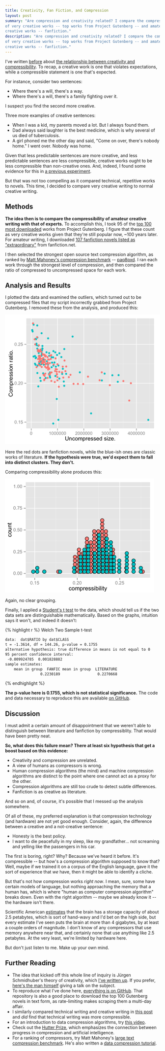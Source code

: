 ```yaml
---
title: Creativity, Fan Fiction, and Compression
layout: post
summary: "Are compression and creativity related? I compare the compressibility
of very creative works -- top works from Project Gutenberg -- and amateur
creative works -- fanfiction."
description: "Are compression and creativity related? I compare the compressibility
of very creative works -- top works from Project Gutenberg -- and amateur
creative works -- fanfiction."
---
```


I've written [before](http://rs.io/2014/03/20/creativity-literature-and-compression.html) about [the relationship between creativity and
compressibility](http://rs.io/2014/02/22/ju%CC%88rgen-schmidhuber-creativity.html). To recap, a creative work is one that violates expectations,
while a compressible statement is one that's expected.

For instance, consider two sentences:

* Where there's a will, there's a way.
* Where there's a will, there's a family fighting over it.

I suspect you find the second more creative.

Three more examples of creative sentences:

* When I was a kid, my parents moved a lot. But I always found them.
* Dad always said laughter is the best medicine, which is why several of us died
  of tuberculosis. 
* A girl phoned me the other day and said, "Come on over, there's nobody home."
  I went over. Nobody was home.
  
Given that less predictable sentences are more creative, and less
predictable sentences are less compressible, creative works ought to be less
compressible than non-creative ones. And, indeed, I found some evidence for this in [a previous
experiment](http://rs.io/2014/03/20/creativity-literature-and-compression.html).

But that was not too compelling as it compared technical,
repetitive works to novels. This time, I decided to compare very creative
writing to normal creative writing. 

## Methods

**The idea then is to compare the compressibility of amateur creative writing with
that of experts.** To accomplish this, I took 95 of the [top 100 most downloaded](http://www.gutenberg.org/browse/scores/top) works
from Project Gutenberg. I figure that these count as very creative works given that
they're still popular now, ~100 years later. For amateur writing, I downloaded
[107 fanfiction novels listed as "extraordinary"](https://www.fanfiction.net/community/Extraordinary-Fanfiction-Novels/85665/) from fanfiction.net.

I then selected the strongest open source text compression algorithm, as ranked
by [Matt Mahoney's compression benchmark](http://mattmahoney.net/dc/text.html)
-- [paq8pxd](https://github.com/robertseaton/paq8pxd). I ran each work through
the strongest level of compression, and then compared the ratio of compressed to
uncompressed space for each work. 

## Analysis and Results

I plotted the data and examined
the outliers, which turned out to be compressed files that my script incorrectly
grabbed from Project Gutenberg. I removed these from the analysis, and produced this:

![](/img/fanfic-graph1.png)

Here the red dots are fanfiction novels, while the blue-ish ones are
classic works of literature. **If the hypothesis were true, we'd expect them to
fall into distinct clusters. They don't.**

Comparing compressibility alone produces this:

![](/img/fanfic-graph2.png)

Again, no clear grouping.

Finally, I applied a
[Student's t test](http://en.wikipedia.org/wiki/Student%27s_t-test) to the data,
which should tell us if the two data sets are distinguishable
mathematically. Based on the graphs, intuition says it won't, and indeed it
doesn't:

{% highlight r %}
	Welch Two Sample t-test

    data:  dat$RATIO by dat$CLASS
    t = -1.3614, df = 144.26, p-value = 0.1755
    alternative hypothesis: true difference in means is not equal to 0
    95 percent confidence interval:
     -0.009924785  0.001828882
    sample estimates:
        mean in group  FANFIC mean in group  LITERATURE 
                    0.2230189                 0.2270668 
{% endhighlight %}

**The p-value here is 0.1755, which is not statistical significance.** The code and
data necessary to reproduce this are available
[on GitHub](https://github.com/robertseaton/fanfic-analysis).

## Discussion

I must admit a certain amount of disappointment that we weren't able to
distinguish between literature and fanfiction by compressiblity. That would have been pretty neat.

**So, what does this failure mean? There at least six hypothesis that get a
boost based on this evidence:**

* Creativity and compression are unrelated.
* A view of humans as compressors is wrong.
* Human compression algorithms (the mind) and machine compression algorithms are
  distinct to the point where one cannot act as a proxy for the other.
* Compression algorithms are still too crude to detect subtle differences.
* Fanfiction is as creative as literature.

And so on and, of course, it's possible that I messed up the analysis
somewhere.

Of all of these, my preferred explanation is that compression technology (and
hardware) are not
yet good enough. Consider, again, the difference between a creative
and a not-creative sentence:

* Honesty is the best policy.
* I want to die peacefully in my sleep, like my grandfather... not screaming and
  yelling like the passengers in his car.
  
The first is boring, right? Why? Because we've heard it before. It's
compressible -- but how's a compression algorithm supposed to know that? Well,
maybe if we trained it on a corpus of the English language, gave it the sort of
experience that *we* have, then it might be able to identify a cliche.

But that's not how compression works *right now*. I mean, sure, some have
certain models of language, but nothing approaching the memory that a human
has, which is where "human as computer compression algorithm" breaks
down. Even with the right algorithm -- maybe we already know it -- the
hardware isn't there. 

Scientific American [estimates](http://www.scientificamerican.com/article/what-is-the-memory-capacity/?page=1) that the brain has a storage capacity of about 2.5
petabytes, which  is sort of hand-wavy and I'd bet on the high side, but every
estimate I've seen puts the brain at more than 4 gigabytes, by at least a couple
orders of magnitude. I don't know of any compressors that use memory anywhere near that,
and certainly none that use anything like 2.5 petabytes. At the very least, we're limited by
hardware here. 

But don't just listen to me. Make up your own mind.

## Further Reading

* The idea that kicked off this whole line of inquiry is Jürgen Schmidhuber's
  theory of creativity, which
  [I've written up](http://rs.io/2014/02/22/ju%CC%88rgen-schmidhuber-creativity.html). If
  you prefer, [here's
  the man himself](http://vimeo.com/7441291) giving a talk on the subject.
* To reproduce what I've done here,
  [everything is on GitHub](https://github.com/robertseaton/fanfic-analysis). That
  repository is
  also a good place to download the top 100 Gutenberg novels in text form, as rate-limiting
  makes scraping them a multi-day affair.
* I similarly compared technical writing and creative writing in
  [this post](http://rs.io/2014/03/20/creativity-literature-and-compression.html)
  and *did* find that technical writing was more compressible.
* For an introduction to data compression algorithms, try
  [this video](http://www.infoq.com/presentations/zip-code).
* Check out the [Hutter Prize](http://www.hutter1.net/prize/hfaq.htm), which
  emphasizes the connection between progress in compression and artificial
  intelligence.
* For a ranking of compressors, try Matt Mahoney's
  [large text compression benchmark](http://mattmahoney.net/dc/text.html). He's
  also written a [data compression tutorial](http://mattmahoney.net/dc/dce.html). 
